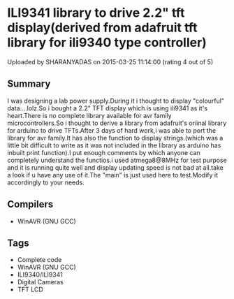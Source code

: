 # ILI9341 library to drive 2.2" tft display(derived from adafruit tft library for ili9340 type controller)

Uploaded by SHARANYADAS on 2015-03-25 11:14:00 (rating 4 out of 5)

## Summary

I was designing a lab power supply.During it i thought to display "colourful" data....lolz.So i bought a 2.2" TFT display which is using ili9341 as it's heart.There is no complete library available for avr family microcontrollers.So i thought to derive a library from adafruit's oriinal library for arduino to drive TFTs.After 3 days of hard work,i was able to port the library for avr family.It has also the function to display strings.(which was a little bit difficult to write as it was not included in the library as arduino has inbuilt print function).I put enough comments by which anyone can completely understand the functios.i used atmega8@8MHz for test purpose and it is running quite well and display updating speed is not bad at all.take a look if u have any use of it.The "main" is just used here to test.Modify it accordingly to your needs.

## Compilers

- WinAVR (GNU GCC)

## Tags

- Complete code
- WinAVR (GNU GCC)
- ILI9340/ILI9341
- Digital Cameras
- TFT LCD
